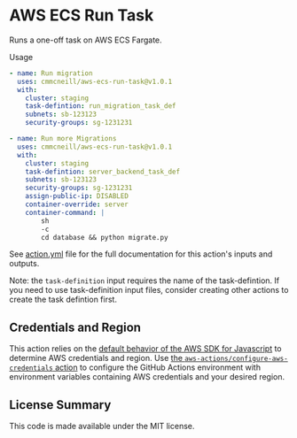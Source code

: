 # AWS ECS Run Task

Runs a one-off task on AWS ECS Fargate.

Usage
``` yaml
- name: Run migration
  uses: cmmcneill/aws-ecs-run-task@v1.0.1
  with:
    cluster: staging
    task-defintion: run_migration_task_def
    subnets: sb-123123
    security-groups: sg-1231231

- name: Run more Migrations
  uses: cmmcneill/aws-ecs-run-task@v1.0.1
  with:
    cluster: staging
    task-defintion: server_backend_task_def
    subnets: sb-123123
    security-groups: sg-1231231
    assign-public-ip: DISABLED
    container-override: server
    container-command: |
        sh
        -c
        cd database && python migrate.py
```

See [action.yml](action.yml) file for the full documentation for this action's inputs and outputs.

Note: the `task-definition` input requires the name of the task-defintion. If you need to use task-definition input files, consider creating other actions to create the task defintion first.  

## Credentials and Region

This action relies on the [default behavior of the AWS SDK for Javascript](https://docs.aws.amazon.com/sdk-for-javascript/v2/developer-guide/setting-credentials-node.html) to determine AWS credentials and region.
Use [the `aws-actions/configure-aws-credentials` action](https://github.com/aws-actions/configure-aws-credentials) to configure the GitHub Actions environment with environment variables containing AWS credentials and your desired region.

## License Summary

This code is made available under the MIT license.
